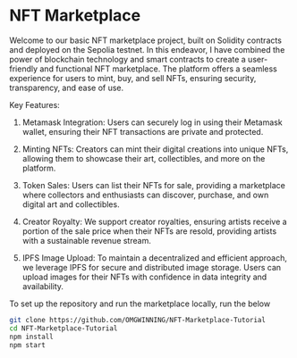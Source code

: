 # NFT Marketplace
Welcome to our basic NFT marketplace project, built on Solidity contracts and deployed on the Sepolia testnet. In this endeavor, I have combined the power of blockchain technology and smart contracts to create a user-friendly and functional NFT marketplace. The platform offers a seamless experience for users to mint, buy, and sell NFTs, ensuring security, transparency, and ease of use.

Key Features:

1. Metamask Integration:
Users can securely log in using their Metamask wallet, ensuring their NFT transactions are private and protected.

2. Minting NFTs:
Creators can mint their digital creations into unique NFTs, allowing them to showcase their art, collectibles, and more on the platform.

4. Token Sales:
Users can list their NFTs for sale, providing a marketplace where collectors and enthusiasts can discover, purchase, and own digital art and collectibles.

4. Creator Royalty:
We support creator royalties, ensuring artists receive a portion of the sale price when their NFTs are resold, providing artists with a sustainable revenue stream.

6. IPFS Image Upload:
To maintain a decentralized and efficient approach, we leverage IPFS for secure and distributed image storage. Users can upload images for their NFTs with confidence in data integrity and availability.

To set up the repository and run the marketplace locally, run the below
```bash
git clone https://github.com/OMGWINNING/NFT-Marketplace-Tutorial
cd NFT-Marketplace-Tutorial
npm install
npm start
```
